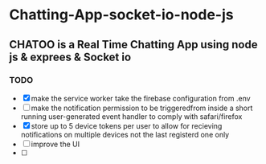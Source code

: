 # Chatting-App-socket-io-node-js

## CHATOO is a Real Time Chatting App using node js &amp; exprees &amp; Socket io




### TODO
- [X] make the service worker take the firebase configuration from .env
- [ ] make the notification permission to be triggeredfrom inside a short running user-generated event handler to comply with safari/firefox
- [X] store up to 5 device tokens per user to allow for recieving notifications on multiple devices not the last registerd one only
- [ ] improve the UI
- [ ]
